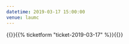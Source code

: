 ```yaml
---
datetime: 2019-03-17 15:00:00
venue: laumc
---
```


{{<sandbox>}}{{% ticketform "ticket-2019-03-17" %}}{{</sandbox>}}
